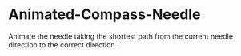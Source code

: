 # Animated-Compass-Needle
Animate the needle taking the shortest path from the current needle direction to the correct direction.
